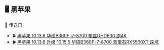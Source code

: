 ## 🖥 黑苹果

🚪 传送门

- 🍀 [黑苹果 10.13.6 华硕B360F i7-8700 核显UHD630 跑4K](./10.13.6/README.md)
- 🍀 [黑苹果 10.13.6 升级 10.15.5 华硕B360F i7-8700 蓝宝石RX5500XT 踩坑](./10.15.5/README.md)

